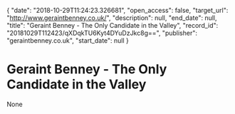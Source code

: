 {
  "date": "2018-10-29T11:24:23.326681", 
  "open_access": false, 
  "target_url": "http://www.geraintbenney.co.uk/", 
  "description": null, 
  "end_date": null, 
  "title": "Geraint Benney - The Only Candidate in the Valley", 
  "record_id": "20181029T112423/qXDqkTU6Kyt4DYuDzJkc8g==", 
  "publisher": "geraintbenney.co.uk", 
  "start_date": null
}

# Geraint Benney - The Only Candidate in the Valley

None